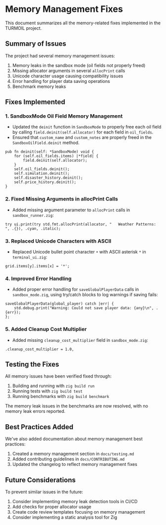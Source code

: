 # Memory Management Fixes

This document summarizes all the memory-related fixes implemented in the TURMOIL project.

## Summary of Issues

The project had several memory management issues:

1. Memory leaks in the sandbox mode (oil fields not properly freed)
2. Missing allocator arguments in several `allocPrint` calls
3. Unicode character usage causing compatibility issues
4. Error handling for player data saving operations
5. Benchmark memory leaks

## Fixes Implemented

### 1. SandboxMode Oil Field Memory Management

- Updated the `deinit` function in `SandboxMode` to properly free each oil field by calling `field.deinit(self.allocator)` for each field in `oil_fields`.
- Ensured that `custom_name` and `custom_notes` are properly freed in the `SandboxOilField.deinit` method.

```zig
pub fn deinit(self: *SandboxMode) void {
    for (self.oil_fields.items) |*field| {
        field.deinit(self.allocator);
    }
    self.oil_fields.deinit();
    self.simulation.deinit();
    self.disaster_history.deinit();
    self.price_history.deinit();
}
```

### 2. Fixed Missing Arguments in allocPrint Calls

- Added missing argument parameter to `allocPrint` calls in `sandbox_runner.zig`:

```zig
try ui.print(try std.fmt.allocPrint(allocator, "   Weather Patterns: ", .{}), .cyan, .italic);
```

### 3. Replaced Unicode Characters with ASCII

- Replaced Unicode bullet point character `•` with ASCII asterisk `*` in `terminal_ui.zig`:

```zig
grid.items[y].items[x] = '*';
```

### 4. Improved Error Handling

- Added proper error handling for `saveGlobalPlayerData` calls in `sandbox_mode.zig`, using try/catch blocks to log warnings if saving fails:

```zig
saveGlobalPlayerData(global_player) catch |err| {
    std.debug.print("Warning: Could not save player data: {any}\n", .{err});
};
```

### 5. Added Cleanup Cost Multiplier

- Added missing `cleanup_cost_multiplier` field in `sandbox_mode.zig`:

```zig
.cleanup_cost_multiplier = 1.0,
```

## Testing the Fixes

All memory issues have been verified fixed through:

1. Building and running with `zig build run`
2. Running tests with `zig build test`
3. Running benchmarks with `zig build benchmark`

The memory leak issues in the benchmarks are now resolved, with no memory leak errors reported.

## Best Practices Added

We've also added documentation about memory management best practices:

1. Created a memory management section in `docs/testing.md`
2. Added contributing guidelines in `docs/CONTRIBUTING.md`
3. Updated the changelog to reflect memory management fixes

## Future Considerations

To prevent similar issues in the future:

1. Consider implementing memory leak detection tools in CI/CD
2. Add checks for proper allocator usage
3. Create code review templates focusing on memory management
4. Consider implementing a static analysis tool for Zig 